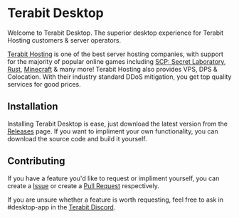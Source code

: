 # Terabit Desktop
Welcome to Terabit Desktop. The superior desktop experience for Terabit Hosting customers & server operators.

[Terabit Hosting](https://terabit.io/) is one of the best server hosting companies, with support for the majority of popular online games including [SCP: Secret Laboratory](https://scpslgame.com/), [Rust](https://rust.facepunch.com/), [Minecraft](https://minecraft.net) & many more! Terabit Hosting also provides VPS, DPS & Colocation. With their industry standard DDoS mitigation, you get top quality services for good prices.

## Installation
Installing Terabit Desktop is ease, just download the latest version from the [Releases](https://github.com/ALEXWARELLC/tb_app/releases) page. If you want to impliment your own functionality, you can download the source code and build it yourself.

## Contributing
If you have a feature you'd like to request or impliment yourself, you can create a [Issue](https://github.com/ALEXWARELLC/tb_app/issues) or create a [Pull Request](https://github.com/ALEXWARELLC/tb_app/pulls) respectively.

If you are unsure whether a feature is worth requesting, feel free to ask in #desktop-app in the [Terabit Discord](https://discord.gg/rtSFAkG7wj).
